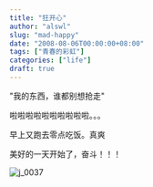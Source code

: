 ```yaml
---
title: "狂开心"
author: "alswl"
slug: "mad-happy"
date: "2008-08-06T00:00:00+08:00"
tags: ["青春的彩虹"]
categories: ["life"]
draft: true
---
```


"我的东西，谁都别想抢走"

啦啦啦啦啦啦啦啦啦啦。。。

早上又跑去零点吃饭。真爽

美好的一天开始了，奋斗！！！

![j_0037](https://4ocf5n.dijingchao.com/upload_dropbox/200808/j_0037.gif)

